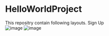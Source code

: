 # HelloWorldProject
This repositry contain following layouts.
Sign Up<br/>
![image](https://user-images.githubusercontent.com/71145709/166097170-21483d0d-7d0b-4778-a1a3-5c42715e37fb.png)
![image](https://user-images.githubusercontent.com/71145709/166097125-0e1d025e-02ed-432f-b7eb-e1d73766915f.png)
